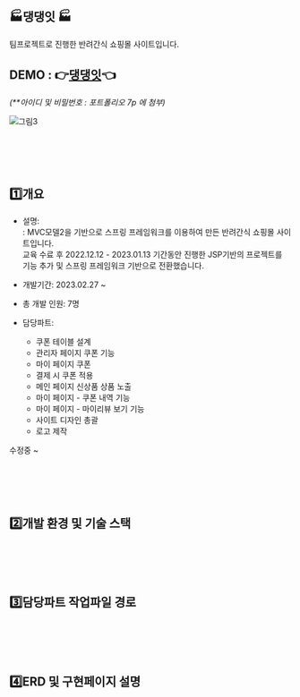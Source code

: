 ## 🏭댕댕잇 🏭
팀프로젝트로 진행한  반려간식 쇼핑몰 사이트입니다.
## DEMO : 👉<a href="http://itwillbs4.cafe24.com/DangDangEat/">댕댕잇</a>👈 
<i>(**아이디 및 비밀번호 : 포트폴리오 7p 에 첨부)</i>


![그림3](https://user-images.githubusercontent.com/112055211/230164741-e8a8ea39-f02f-44a8-a098-7fb45d255c56.png)



<br><br><br>
1️⃣개요
----
- 설명: <br>: MVC모델2을 기반으로 스프링 프레임워크를 이용하여 만든 반려간식 쇼핑몰 사이트입니다.<br>
              교육 수료 후 2022.12.12 - 2023.01.13 기간동안 진행한 JSP기반의 프로젝트를 기능 추가 및 스프링 프레임워크 기반으로 전환했습니다.
               
- 개발기간: 2023.02.27 ~ 
- 총 개발 인원: 7명

- 담당파트: 
  - 쿠폰 테이블 설계 
  - 관리자 페이지 쿠폰 기능
  - 마이 페이지 쿠폰
  - 결제 시 쿠폰 적용
  - 메인 페이지 신상품 상품 노출
  - 마이 페이지 - 쿠폰 내역 기능
  - 마이 페이지 - 마이리뷰 보기 기능
  - 사이트 디자인 총괄
  - 로고 제작


 수정중  ~
 
 
<br><br><br>
2️⃣개발 환경 및 기술 스택
----

<br><br><br>
3️⃣담당파트 작업파일 경로
---

<br><br><br>
4️⃣ERD 및 구현페이지 설명
---
